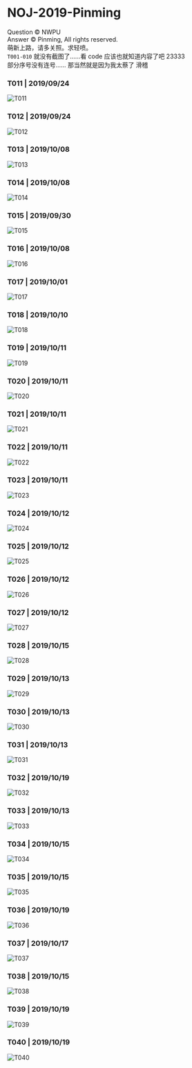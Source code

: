# NOJ-2019-Pinming
Question © NWPU   
Answer © Pinming, All rights reserved.    
萌新上路，请多关照。求轻喷。    
``T001-010`` 就没有截图了……看 code 应该也就知道内容了吧 23333    
部分序号没有连号…… 那当然就是因为我太蔡了 滑稽

### **T011** | 2019/09/24   
![T011](http://tva1.sinaimg.cn/large/007X8olVly1g7qw72y52pj31cw0u0jw7.jpg)
### **T012** | 2019/09/24   
![T012](http://tva1.sinaimg.cn/large/007X8olVly1g7qw73afipj31eb0u0775.jpg)
### **T013** | 2019/10/08  
![T013](http://tva1.sinaimg.cn/large/007X8olVly1g7qw73oq9rj31ks0u00w9.jpg)
### **T014** | 2019/10/08   
![T014](http://tva1.sinaimg.cn/large/007X8olVly1g7qw748kj9j31gu0u077i.jpg)
### **T015** | 2019/09/30   
![T015](http://tva1.sinaimg.cn/large/007X8olVly1g7qw74rx8jj31ku0tw0yh.jpg)
### **T016** | 2019/10/08   
![T016](http://tva1.sinaimg.cn/large/007X8olVly1g7ueojcvrhj31g70ro0w9.jpg)
### **T017** | 2019/10/01   
![T017](http://tva1.sinaimg.cn/large/007X8olVly1g7ueok74pyj31fu0u0n35.jpg)
### **T018** | 2019/10/10  
![T018](http://tva1.sinaimg.cn/large/007X8olVly1g7ueokjrkoj31dg0t6dj3.jpg)
### **T019** | 2019/10/11   
![T019](http://tva1.sinaimg.cn/large/007X8olVly1g7ueokx4nmj31kf0qhjul.jpg)
### **T020** | 2019/10/11    
![T020](http://tva1.sinaimg.cn/large/007X8olVly1g7ueolcch9j31im0pjadn.jpg)
### **T021** | 2019/10/11    
![T021](http://tva1.sinaimg.cn/large/007X8olVly1g7ueolr8bcj31kb0p5q65.jpg)
### **T022** | 2019/10/11    
![T022](http://tva1.sinaimg.cn/large/007X8olVly1g7ufw4bm4lj318c0jvq54.jpg)
### **T023** | 2019/10/11    
![T023](http://tva1.sinaimg.cn/large/007X8olVly1g7ul976sjkj31eo0prn0a.jpg)
### **T024** | 2019/10/12   
![T024](http://tva1.sinaimg.cn/large/007X8olVly1g7urfz4ishj31cy0p1jus.jpg)
### **T025** | 2019/10/12   
![T025](http://tva1.sinaimg.cn/large/007X8olVly1g7vl5bvinuj31ch0u0aes.jpg)
### **T026** | 2019/10/12   
![T026](http://tva1.sinaimg.cn/large/007X8olVly1g7vwmsykn7j31e90u0gow.jpg)
### **T027** | 2019/10/12 
![T027](http://tva1.sinaimg.cn/large/007X8olVly1g7vwmediuaj31cs0u042v.jpg)
### **T028** | 2019/10/15 
![T028](http://tva1.sinaimg.cn/large/007X8olVly1g82vytiyoxj31jf0u00vw.jpg)
### **T029** | 2019/10/13 
![T029](http://tva1.sinaimg.cn/large/007X8olVly1g7vwmdp734j31ch0u0jv7.jpg)
### **T030** | 2019/10/13 
![T030](http://tva1.sinaimg.cn/large/007X8olVly1g82vyu48opj31jl0tcn0d.jpg)
### **T031** | 2019/10/13 
![T031](http://tva1.sinaimg.cn/large/007X8olVly1g82vyui79hj31je0u0ad6.jpg)
### **T032** | 2019/10/19 
![T032](http://tva1.sinaimg.cn/large/007X8olVly1g83kfc6wizj316c0r8dio.jpg)
### **T033** | 2019/10/13 
![T033](http://tva1.sinaimg.cn/large/007X8olVly1g82vyuuoz6j316e0qzad2.jpg)
### **T034** | 2019/10/15 
![T034](http://tva1.sinaimg.cn/large/007X8olVly1g82vyv4nykj315o0qhtay.jpg)
### **T035** | 2019/10/15 
![T035](http://tva1.sinaimg.cn/large/007X8olVly1g82vyviw1mj316e0sdjva.jpg)
### **T036** | 2019/10/19 
![T036](http://tva1.sinaimg.cn/large/007X8olVly1g83lcjr266j316c0t2428.jpg)
### **T037** | 2019/10/17 
![T037](http://tva1.sinaimg.cn/large/007X8olVly1g82vyvwutgj31510rgq58.jpg)
### **T038** | 2019/10/15 
![T038](http://tva1.sinaimg.cn/large/007X8olVly1g82vyw8rjcj316a0qt0ur.jpg)
### **T039** | 2019/10/19 
![T039](http://tva1.sinaimg.cn/large/007X8olVly1g82vywlw0mj315z0tu0vr.jpg)
### **T040** | 2019/10/19 
![T040](http://tva1.sinaimg.cn/large/007X8olVly1g83lyorqzjj31620tnadi.jpg)